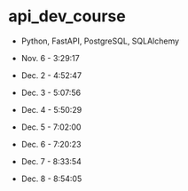 # api_dev_course

- Python, FastAPI, PostgreSQL, SQLAlchemy

- Nov. 6 - 3:29:17
- Dec. 2 - 4:52:47
- Dec. 3 - 5:07:56
- Dec. 4 - 5:50:29
- Dec. 5 - 7:02:00
- Dec. 6 - 7:20:23
- Dec. 7 - 8:33:54
- Dec. 8 - 8:54:05

<!--
cd app
uvicorn main:app --reload
  -->